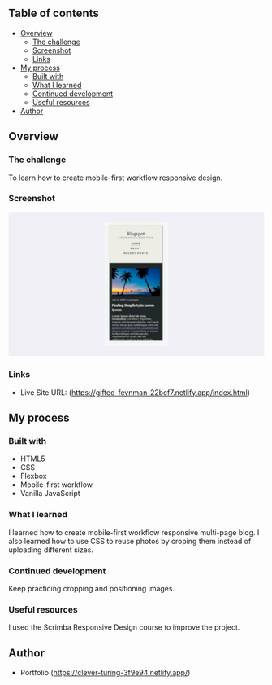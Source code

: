 ## Table of contents

- [Overview](#overview)
  - [The challenge](#the-challenge)
  - [Screenshot](#screenshot)
  - [Links](#links)
- [My process](#my-process)
  - [Built with](#built-with)
  - [What I learned](#what-i-learned)
  - [Continued development](#continued-development)
  - [Useful resources](#useful-resources)
- [Author](#author)

## Overview

### The challenge

To learn how to create mobile-first workflow responsive design.

### Screenshot

![](/screenshot.png)

### Links

- Live Site URL: (https://gifted-feynman-22bcf7.netlify.app/index.html)

## My process

### Built with

- HTML5
- CSS
- Flexbox
- Mobile-first workflow
- Vanilla JavaScript

### What I learned

I learned how to create mobile-first workflow responsive multi-page blog. I also learned how to use CSS to reuse photos by croping them instead of uploading different sizes.

### Continued development

Keep practicing cropping and positioning images.

### Useful resources

I used the Scrimba Responsive Design course to improve the project.

## Author

- Portfolio (https://clever-turing-3f9e94.netlify.app/)
